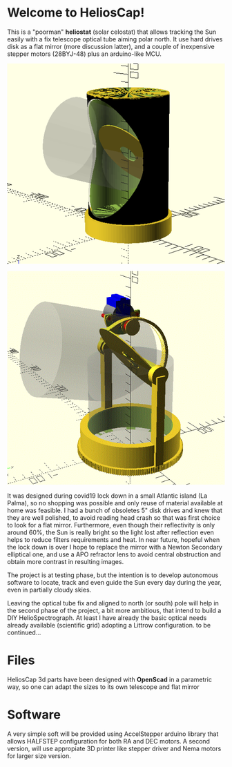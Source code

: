# Welcome to HeliosCap!

This is a "poorman" **heliostat** (solar celostat) that allows tracking the Sun easily with a fix telescope optical tube aiming polar north. It use hard drives disk as a flat mirror (more discussion latter), and a couple of inexpensive stepper motors (28BYJ-48) plus an arduino-like MCU. 

![GitHub Logo](/HeliosCap.gif)

![GitHub Logo](/HeliosCapFrame.gif)

It was designed during covid19 lock down in a small Atlantic island (La Palma), so no shopping was possible and only reuse of material available at home was feasible. I had a bunch of obsoletes 5" disk drives and knew that they are well polished, to avoid reading head crash so that was first choice to look for a flat mirror. Furthermore, even though their reflectivity is only around 60%, the Sun is really bright so the light lost after reflection even helps to reduce filters requirements and heat. In near future, hopeful when the lock down is over I hope to replace the mirror with a Newton Secondary elliptical one, and use a APO refractor lens to avoid central obstruction and obtain more contrast in resulting images.

The project is at testing phase, but the intention is to develop autonomous software to locate, track and even guide the Sun every day during the year, even in partially cloudy skies.

Leaving the optical tube fix and aligned to north (or south) pole will help in the second phase of the project, a bit more ambitious, that intend to build a DIY HelioSpectrograph. At least I have already the basic optical needs already available (scientific grid) adopting a Littrow configuration. to be continued... 

# Files

HeliosCap 3d parts have been designed with **OpenScad** in a parametric way, so one can adapt the sizes to its own telescope and flat mirror
# Software
A very simple soft will be provided using AccelStepper arduino library that allows HALFSTEP configuration for both RA and DEC motors. A second version, will use appropiate 3D printer like stepper driver and Nema motors for larger size version.
